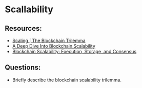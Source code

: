 # Scallability


## Resources:

* [Scaling | The Blockchain Trilemma](https://www.youtube.com/watch?v=w-NdQECb6sU)
* [A Deep Dive Into Blockchain Scalability](https://crypto.com/university/blockchain-scalability)
* [Blockchain Scalability: Execution, Storage, and Consensus](https://blog.chain.link/blockchain-scalability-approaches/)

## Questions:
* Briefly describe the blockchain scalability trilemma. 
